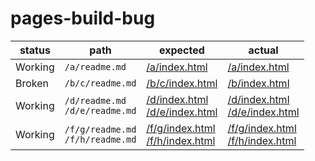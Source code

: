 # pages-build-bug

| status | path | expected | actual |
| --- | --- | --- | --- |
| Working | `/a/readme.md` | [/a/index.html](/a/index.html) | [/a/index.html](/a/index.html) |
| Broken | `/b/c/readme.md` | [/b/c/index.html](/b/c/index.html) | [/b/index.html](/b/index.html) |
| Working | `/d/readme.md`<br>`/d/e/readme.md` | [/d/index.html](/d/index.html)<br>[/d/e/index.html](/d/e/index.html) | [/d/index.html](/d/index.html)<br>[/d/e/index.html](/d/e/index.html) |
| Working | `/f/g/readme.md`<br>`/f/h/readme.md` | [/f/g/index.html](/f/g/index.html)<br>[/f/h/index.html](/f/h/index.html) | [/f/g/index.html](/f/g/index.html)<br>[/f/h/index.html](/f/h/index.html) |
